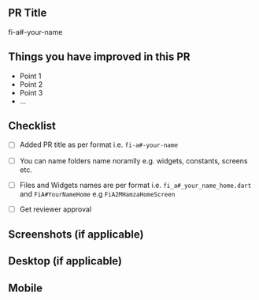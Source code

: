 ## PR Title
fi-a#-your-name

## Things you have improved in this PR

- Point 1
- Point 2
- Point 3
- ...

## Checklist

- [ ] Added PR title as per format i.e. `fi-a#-your-name`
- [ ] You can name folders name noramlly e.g. widgets, constants, screens etc.
- [ ] Files and Widgets names are per format i.e. `fi_a#_your_name_home.dart` and `FiA#YourNameHome` e.g `FiA2MHamzaHomeScreen`
- [ ] Get reviewer approval


## Screenshots (if applicable)

## Desktop (if applicable)

## Mobile

